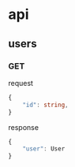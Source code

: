 # api

## users
### GET
request
```ts
{
    "id": string,
}
```
response
```ts
{
    "user": User
}
```